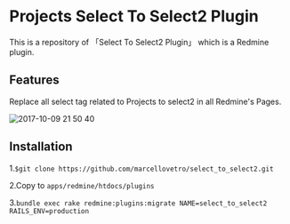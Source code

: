 # Projects Select To Select2 Plugin
This is a repository of 「Select To Select2 Plugin」 which is a Redmine plugin.

## Features

Replace all select tag related to Projects to select2 in all Redmine's Pages.

![2017-10-09 21 50 40](https://user-images.githubusercontent.com/12267699/31339056-998c52f0-ad3c-11e7-88ea-bc7acf8cdf96.png)

## Installation

1.```$git clone https://github.com/marcellovetro/select_to_select2.git```

2.Copy to ```apps/redmine/htdocs/plugins```

3.```bundle exec rake redmine:plugins:migrate NAME=select_to_select2 RAILS_ENV=production```

